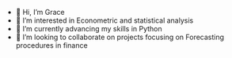 - 👋 Hi, I’m Grace
- 👀 I’m interested in Econometric and statistical analysis
- 🌱 I’m currently advancing my skills in Python 
- 💞️ I’m looking to collaborate on projects focusing on Forecasting procedures in finance
